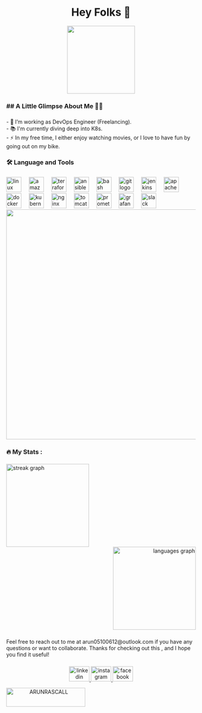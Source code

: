 

###

<h1 align="center">Hey Folks 👋 </h1>

<div align="center">
  <img height="180" src="https://d2gbo5uoddvg5.cloudfront.net/images/devops.gif"  />
</div>


###

<h3 align="left">## A Little Glimpse About Me 👩‍💻 </h3>




###

<p align="left">- 🔭 I’m working as DevOps Engineer (Freelancing).<br>- 📚 I'm currently diving deep into K8s.<br>- ⚡ In my free time, I either enjoy watching movies, or I love to have fun by going out on my bike.</p>

###

<h3 align="left">🛠 Language and Tools</h3>

###

<div align="left">
  <img src="https://cdn.simpleicons.org/linux/FCC624" height="40" alt="linux logo"  />
  <img width="12" />
  <img src="https://cdn.simpleicons.org/amazonaws/232F3E" height="40" alt="amazonwebservices logo"  />
  <img width="12" />
  <img src="https://cdn.simpleicons.org/terraform/7B42BC" height="40" alt="terraform logo"  />
  <img width="12" />
  <img src="https://cdn.jsdelivr.net/gh/devicons/devicon/icons/ansible/ansible-original.svg" height="40" alt="ansible logo"  />
  <img width="12" />
  <img src="https://skillicons.dev/icons?i=bash" height="40" alt="bash logo"  />
  <img width="12" />
  <img src="https://cdn.simpleicons.org/git/F05032" height="40" alt="git logo"  />
  <img width="12" />
  <img src="https://skillicons.dev/icons?i=jenkins" height="40" alt="jenkins logo"  />
  <img width="12" />
  <img src="https://cdn.simpleicons.org/apachemaven/C71A36" height="40" alt="apachemaven logo"  />
  <img width="12" />
  <img src="https://cdn.jsdelivr.net/gh/devicons/devicon/icons/docker/docker-plain-wordmark.svg" height="40" alt="docker logo"  />
  <img width="12" />
  <img src="https://cdn.jsdelivr.net/gh/devicons/devicon/icons/kubernetes/kubernetes-plain.svg" height="40" alt="kubernetes logo"  />
  <img width="12" />
  <img src="https://cdn.jsdelivr.net/gh/devicons/devicon/icons/nginx/nginx-original.svg" height="40" alt="nginx logo"  />
  <img width="12" />
  <img src="https://cdn.simpleicons.org/apachetomcat/F8DC75" height="40" alt="tomcat logo"  />
  <img width="12" />
  <img src="https://skillicons.dev/icons?i=prometheus" height="40" alt="prometheus logo"  />
  <img width="12" />
  <img src="https://cdn.simpleicons.org/grafana/F46800" height="40" alt="grafana logo"  />
  <img width="12" />
  <img src="https://cdn.jsdelivr.net/gh/devicons/devicon/icons/slack/slack-original.svg" height="40" alt="slack logo"  />

  
</div>

<div align="center">
  <img height="610" src="https://camo.githubusercontent.com/c1dcb74cc1c1835b1d716f5051499a2814c683c806b15f04b0eba492863703e9/68747470733a2f2f63646e2e6472696262626c652e636f6d2f75736572732f3733303730332f73637265656e73686f74732f363538313234332f6176656e746f2e676966"  />
</div>

###


###
<h3 align="left">🔥   My Stats :</h3>

###

<div align="left">
  <img src="https://streak-stats.demolab.com?user=maurodesouza&locale=en&mode=daily&theme=dark&hide_border=false&border_radius=5&order=3" height="220" alt="streak graph"  />
<div align="right">
  <img src="https://github-readme-stats.vercel.app/api/top-langs?username=ARUNKUMAAR-R&locale=en&hide_title=false&layout=compact&card_width=342&langs_count=5&theme=dracula&hide_border=false" height="220" alt="languages graph"  />
</div>

###

###

<p align="left">Feel free to reach out to me at arun05100612@outlook.com if you have any questions or want to collaborate. Thanks for checking out this , and I hope you find it useful!</p>


###

###

<div align="center">
  <a href="https://www.linkedin.com/in/arun-kumaar-30b888234/" target="_blank">
    <img src="https://raw.githubusercontent.com/maurodesouza/profile-readme-generator/master/src/assets/icons/social/linkedin/default.svg" width="54" height="40" alt="linkedin logo"  />
  </a>
  <a href="https://www.instagram.com/alba.tr.oz/" target="_blank">
    <img src="https://raw.githubusercontent.com/maurodesouza/profile-readme-generator/master/src/assets/icons/social/instagram/default.svg" width="54" height="40" alt="instagram logo"  />
  </a>
  <a href="https://www.facebook.com/arunrascall/" target="_blank">
    <img src="https://raw.githubusercontent.com/maurodesouza/profile-readme-generator/master/src/assets/icons/social/facebook/default.svg" width="54" height="40" alt="facebook logo"  />
    <p><a href="https://www.buymeacoffee.com/ARUNRASCALL"> <img align="left" src="https://cdn.buymeacoffee.com/buttons/v2/default-yellow.png" height="50" width="210" alt="ARUNRASCALL" /></a></p><br><br>
  </a>
</div>

###
